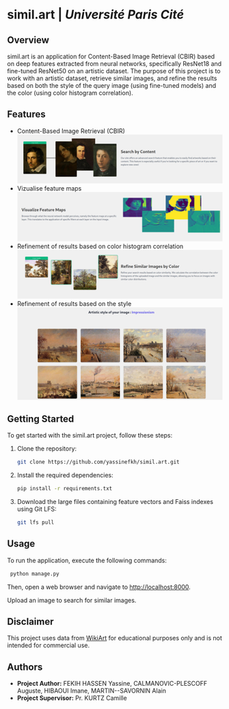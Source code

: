 # simil.art | _Université Paris Cité_

## Overview

simil.art is an application for Content-Based Image Retrieval (CBIR) based on deep features extracted from neural networks, specifically ResNet18 and fine-tuned ResNet50 on an artistic dataset. The purpose of this project is to work with an artistic dataset, retrieve similar images, and refine the results based on both the style of the query image (using fine-tuned models) and the color (using color histogram correlation).

## Features

- Content-Based Image Retrieval (CBIR)
  ![Description of the CBIR feature](similart_app/core_interface/static/images/readmeimg1.png)
- Vizualise feature maps
  ![Description of the visualization of the featurs maps](similart_app/core_interface/static/images/readmeimg2.png)
- Refinement of results based on color histogram correlation
  ![Description of the refinement based on the color](similart_app/core_interface/static/images/readmeimg3.png)
- Refinement of results based on the style
  ![Description of the style prediction](similart_app/core_interface/static/images/readmeimg4.png)

## Getting Started

To get started with the simil.art project, follow these steps:

1. Clone the repository:

   ```bash
   git clone https://github.com/yassinefkh/simil.art.git
   ```

1. Install the required dependencies:

   ```bash
   pip install -r requirements.txt
   ```

1. Download the large files containing feature vectors and Faiss indexes using Git LFS:

   ```bash
   git lfs pull
   ```

## Usage

To run the application, execute the following commands:

```bash
 python manage.py
```

Then, open a web browser and navigate to [http://localhost:8000](http://localhost:8000).

Upload an image to search for similar images.

## Disclaimer

This project uses data from [WikiArt](https://www.wikiart.org/) for educational purposes only and is not intended for commercial use.

## Authors

- **Project Author:** FEKIH HASSEN Yassine, CALMANOVIC-PLESCOFF Auguste, HIBAOUI Imane, MARTIN--SAVORNIN Alain
- **Project Supervisor:** Pr. KURTZ Camille
